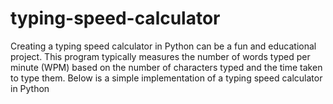 # typing-speed-calculator
Creating a typing speed calculator in Python can be a fun and educational project. This program typically measures the number of words typed per minute (WPM) based on the number of characters typed and the time taken to type them. Below is a simple implementation of a typing speed calculator in Python
